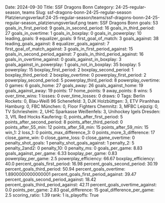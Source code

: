 Date: 2024-09-30
Title: SSF Dragons Bonn
Category: 24-25-regular-season, teams
Slug: ssf-dragons-bonn-24-25-regular-season
Platzierungsverlauf:24-25-regular-season/teams/ssf-dragons-bonn-24-25-regular-season_platzierungsverlauf.png
team: SSF Dragons Bonn
goals: 53
goals_in_first_period: 9
goals_in_second_period: 16
goals_in_third_period: 27
goals_in_overtime: 1
goals_in_boxplay: 0
goals_in_powerplay: 10
leading_goals: 9
equalizer_goals: 9
first_goal_of_match: 3
goals_against: 38
leading_goals_against: 8
equalizer_goals_against: 7
first_goal_of_match_against: 3
goals_in_first_period_against: 15
goals_in_second_period_against: 7
goals_in_third_period_against: 16
goals_in_overtime_against: 0
goals_against_in_boxplay: 3
goals_against_in_powerplay: 1
goals_not_in_boxplay: 35
boxplay: 5
powerplay: 15
boxplay_first_period: 2
boxplay_second_period: 1
boxplay_third_period: 2
boxplay_overtime: 0
powerplay_first_period: 2
powerplay_second_period: 5
powerplay_third_period: 8
powerplay_overtime: 0
games: 6
goals_home: 27
goals_away: 26
goals_against_home: 19
goals_against_away: 19
points: 17
home_points: 9
away_points: 8
wins: 5
over_time_wins: 1
losses: 0
over_time_losses: 0
draws: 0
Tags:  Berlin Rockets: 0,  Blau-Weiß 96 Schenefeld: 3,  DJK Holzbüttgen: 3,  ETV Piranhhas Hamburg: 0,  FBC München: 0,  Floor Fighters Chemnitz: 3,  MFBC Leipzig: 0,  TV Schriesheim: 2,  UHC Sparkasse Weißenfels: 3,  Unihockey Igels Dresden: 3,  VfL Red Hocks Kaufering: 0,
points_after_first_period: 5
points_after_second_period: 8
points_after_third_period: 0
points_after_55_min: 12
points_after_58_min: 15
points_after_59_min: 15
win_1: 2
loss_1: 0
points_max_difference_3: 0
points_more_3_difference: 17
close_game_win: 0
close_game_loss: 0
close_game_overtime: 0
penalty_shot_goals: 1
penalty_shot_goals_against: 1
penalty_2: 5
penalty_2and2: 0
penalty_10: 0
penalty_ms: 0
goals_per_game: 8.83
goals_against_per_game: 6.33
boxplay_per_game: 0.83
powerplay_per_game: 2.5
powerplay_efficiency: 66.67
boxplay_efficiency: 40.0
percent_goals_first_period: 16.98
percent_goals_second_period: 30.19
percent_goals_third_period: 50.94
percent_goals_overtime: 1.8900000000000001
percent_goals_first_period_against: 39.47
percent_goals_second_period_against: 18.42
percent_goals_third_period_against: 42.11
percent_goals_overtime_against: 0.0
points_per_game: 2.83
goal_difference: 15
goal_difference_per_game: 2.5
scoring_ratio: 1.39
rank: 1
is_playoffs: True

